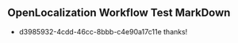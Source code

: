## OpenLocalization Workflow Test MarkDown
* d3985932-4cdd-46cc-8bbb-c4e90a17c11e thanks!

<!--HONumber=Sep16_HO1-->


